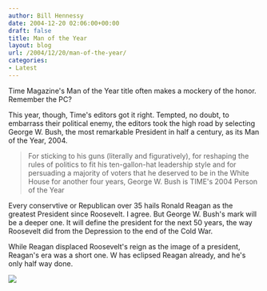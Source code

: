```yaml
---
author: Bill Hennessy
date: 2004-12-20 02:06:00+00:00
draft: false
title: Man of the Year
layout: blog
url: /2004/12/20/man-of-the-year/
categories:
- Latest
---
```


Time Magazine's Man of the Year title often makes a mockery of the honor. Remember the PC?




This year, though, Time's editors got it right. Tempted, no doubt, to embarrass their political enemy, the editors took the high road by selecting George W. Bush, the most remarkable President in half a century, as its Man of the Year, 2004.




> 

> 
> For sticking to his guns (literally and figuratively), for reshaping the rules of politics to fit his ten-gallon-hat leadership style and for persuading a majority of voters that he deserved to be in the White House for another four years, George W. Bush is TIME's 2004 Person of the Year  

> 
> 




Every conservtive or Republican over 35 hails Ronald Reagan as the greatest President since Roosevelt. I agree. But George W. Bush's mark will be a deeper one. It will define the president for the next 50 years, the way Roosevelt did from the Depression to the end of the Cold War. 




While Reagan displaced Roosevelt's reign as the image of a president, Reagan's era was a short one. W has eclipsed Reagan already, and he's only half way done.







![](https://blog.billhennessy.com/aggbug.aspx?PostID=893)

